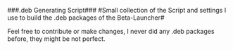 ###.deb Generating Script###
#Small collection of the Script and settings I use to build the .deb packages of the Beta-Launcher#

Feel free to contribute or make changes, I never did any .deb packages before, they might be not perfect.


